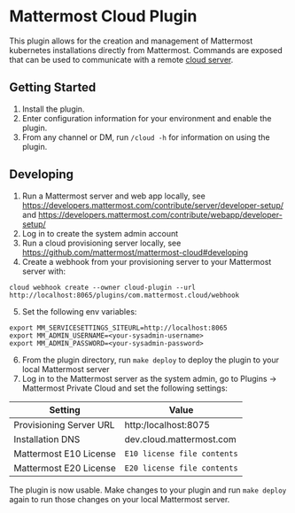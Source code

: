 # Mattermost Cloud Plugin

This plugin allows for the creation and management of Mattermost kubernetes installations directly from Mattermost. Commands are exposed that can be used to communicate with a remote [cloud server](https://github.com/mattermost/mattermost-cloud).

## Getting Started

1. Install the plugin.
2. Enter configuration information for your environment and enable the plugin.
3. From any channel or DM, run `/cloud -h` for information on using the plugin.

## Developing

1. Run a Mattermost server and web app locally, see https://developers.mattermost.com/contribute/server/developer-setup/ and https://developers.mattermost.com/contribute/webapp/developer-setup/
2. Log in to create the system admin account
3. Run a cloud provisioning server locally, see https://github.com/mattermost/mattermost-cloud#developing
4. Create a webhook from your provisioning server to your Mattermost server with:
  ```
  cloud webhook create --owner cloud-plugin --url http://localhost:8065/plugins/com.mattermost.cloud/webhook
  ```
5. Set the following env variables:
  ```
  export MM_SERVICESETTINGS_SITEURL=http://localhost:8065
  export MM_ADMIN_USERNAME=<your-sysadmin-username>
  export MM_ADMIN_PASSWORD=<your-sysadmin-password>
  ```
6. From the plugin directory, run `make deploy` to deploy the plugin to your local Mattermost server
7. Log in to the Mattermost server as the system admin, go to Plugins -> Mattermost Private Cloud and set the following settings:

  | Setting | Value |
  | - | - |
  | Provisioning Server URL | http:/localhost:8075 |
  | Installation DNS | dev.cloud.mattermost.com |
  | Mattermost E10 License | `E10 license file contents` |
  | Mattermost E20 License | `E20 license file contents` |

The plugin is now usable. Make changes to your plugin and run `make deploy` again to run those changes on your local Mattermost server.
